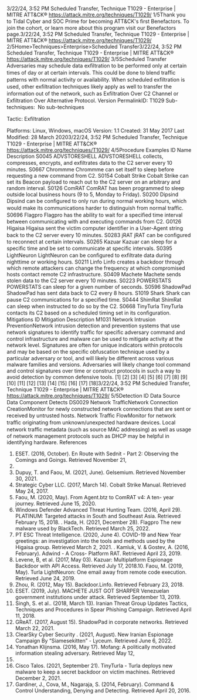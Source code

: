 3/22/24, 3:52 PM Scheduled Transfer, Technique T1029 - Enterprise | MITRE ATT&CK®
https://attack.mitre.org/techniques/T1029/ 1/5Thank you to Tidal Cyber and SOC Prime for becoming ATT&CK's ﬁrst Benefactors. To join the cohort, or learn more about this program visit our
Benefactors page.3/22/24, 3:52 PM Scheduled Transfer, Technique T1029 - Enterprise | MITRE ATT&CK®
https://attack.mitre.org/techniques/T1029/ 2/5Home>Techniques>Enterprise>Scheduled Transfer3/22/24, 3:52 PM Scheduled Transfer, Technique T1029 - Enterprise | MITRE ATT&CK®
https://attack.mitre.org/techniques/T1029/ 3/5Scheduled Transfer
Adversaries may schedule data exﬁltration to be performed only at certain times of day or at certain intervals. This could be done to blend
traﬃc patterns with normal activity or availability.
When scheduled exﬁltration is used, other exﬁltration techniques likely apply as well to transfer the information out of the network, such as
Exﬁltration Over C2 Channel or Exﬁltration Over Alternative Protocol.
Version PermalinkID: T1029
Sub-techniques:  No sub-techniques

Tactic: Exﬁltration

Platforms: Linux, Windows, macOS
Version: 1.1
Created: 31 May 2017
Last Modiﬁed: 28 March 20203/22/24, 3:52 PM Scheduled Transfer, Technique T1029 - Enterprise | MITRE ATT&CK®
https://attack.mitre.org/techniques/T1029/ 4/5Procedure Examples
ID Name Description
S0045 ADVSTORESHELL ADVSTORESHELL collects, compresses, encrypts, and exﬁltrates data to the C2 server every 10 minutes.
S0667 Chrommme Chrommme can set itself to sleep before requesting a new command from C2.
S0154 Cobalt Strike Cobalt Strike can set its Beacon payload to reach out to the C2 server on an arbitrary and random
interval.
S0126 ComRAT ComRAT has been programmed to sleep outside local business hours (9 to 5, Monday to Friday).
S0200 Dipsind Dipsind can be conﬁgured to only run during normal working hours, which would make its
communications harder to distinguish from normal traﬃc.
S0696 Flagpro Flagpro has the ability to wait for a speciﬁed time interval between communicating with and executing
commands from C2.
G0126 Higaisa Higaisa sent the victim computer identiﬁer in a User-Agent string back to the C2 server every 10 minutes.
S0283 jRAT jRAT can be conﬁgured to reconnect at certain intervals.
S0265 Kazuar Kazuar can sleep for a speciﬁc time and be set to communicate at speciﬁc intervals.
S0395 LightNeuron LightNeuron can be conﬁgured to exﬁltrate data during nighttime or working hours.
S0211 Linfo Linfo creates a backdoor through which remote attackers can change the frequency at which
compromised hosts contact remote C2 infrastructure.
S0409 Machete Machete sends stolen data to the C2 server every 10 minutes.
S0223 POWERSTATS POWERSTATS can sleep for a given number of seconds.
S0596 ShadowPad ShadowPad has sent data back to C2 every 8 hours.
S1019 Shark Shark can pause C2 communications for a speciﬁed time.
S0444 ShimRat ShimRat can sleep when instructed to do so by the C2.
S0668 TinyTurla TinyTurla contacts its C2 based on a scheduled timing set in its conﬁguration.
Mitigations
ID Mitigation Description
M1031 Network
Intrusion
PreventionNetwork intrusion detection and prevention systems that use network signatures to identify traﬃc for speciﬁc
adversary command and control infrastructure and malware can be used to mitigate activity at the network
level. Signatures are often for unique indicators within protocols and may be based on the speciﬁc
obfuscation technique used by a particular adversary or tool, and will likely be different across various
malware families and versions. Adversaries will likely change tool command and control signatures over
time or construct protocols in such a way to avoid detection by common defensive tools. [1]
[2]
[3]
[4]
[5]
[6]
[7]
[8]
[9]
[10]
[11]
[12]
[13]
[14]
[15]
[16]
[17]
[18]3/22/24, 3:52 PM Scheduled Transfer, Technique T1029 - Enterprise | MITRE ATT&CK®
https://attack.mitre.org/techniques/T1029/ 5/5Detection
ID Data Source Data Component Detects
DS0029 Network TraﬃcNetwork
Connection
CreationMonitor for newly constructed network connections that are sent or received by
untrusted hosts.
Network Traﬃc
FlowMonitor for network traﬃc originating from unknown/unexpected hardware devices.
Local network traﬃc metadata (such as source MAC addressing) as well as usage of
network management protocols such as DHCP may be helpful in identifying hardware.
References
1. ESET. (2016, October). En Route with Sednit - Part 2:
Observing the Comings and Goings. Retrieved November 21,
2016.
2. Dupuy, T. and Faou, M. (2021, June). Gelsemium. Retrieved
November 30, 2021.
3. Strategic Cyber LLC. (2017, March 14). Cobalt Strike Manual.
Retrieved May 24, 2017.
4. Faou, M. (2020, May). From Agent.btz to ComRAT v4: A ten-
year journey. Retrieved June 15, 2020.
5. Windows Defender Advanced Threat Hunting Team. (2016,
April 29). PLATINUM: Targeted attacks in South and
Southeast Asia. Retrieved February 15, 2018.
. Hada, H. (2021, December 28). Flagpro The new malware
used by BlackTech. Retrieved March 25, 2022.
7. PT ESC Threat Intelligence. (2020, June 4). COVID-19 and New
Year greetings: an investigation into the tools and methods
used by the Higaisa group. Retrieved March 2, 2021.
. Kamluk, V. & Gostev, A. (2016, February). Adwind - A Cross-
Platform RAT. Retrieved April 23, 2019.
9. Levene, B, et al. (2017, May 03). Kazuar: Multiplatform
Espionage Backdoor with API Access. Retrieved July 17, 2018.10. Faou, M. (2019, May). Turla LightNeuron: One email away
from remote code execution. Retrieved June 24, 2019.
11. Zhou, R. (2012, May 15). Backdoor.Linfo. Retrieved February
23, 2018.
12. ESET. (2019, July). MACHETE JUST GOT SHARPER
Venezuelan government institutions under attack. Retrieved
September 13, 2019.
13. Singh, S. et al.. (2018, March 13). Iranian Threat Group
Updates Tactics, Techniques and Procedures in Spear
Phishing Campaign. Retrieved April 11, 2018.
14. GReAT. (2017, August 15). ShadowPad in corporate networks.
Retrieved March 22, 2021.
15. ClearSky Cyber Security . (2021, August). New Iranian
Espionage Campaign By “Siamesekitten” - Lyceum. Retrieved
June 6, 2022.
1. Yonathan Klijnsma. (2016, May 17). Mofang: A politically
motivated information stealing adversary. Retrieved May 12,
2020.
17. Cisco Talos. (2021, September 21). TinyTurla - Turla deploys
new malware to keep a secret backdoor on victim machines.
Retrieved December 2, 2021.
1. Gardiner, J., Cova, M., Nagaraja, S. (2014, February).
Command & Control Understanding, Denying and Detecting.
Retrieved April 20, 2016.
